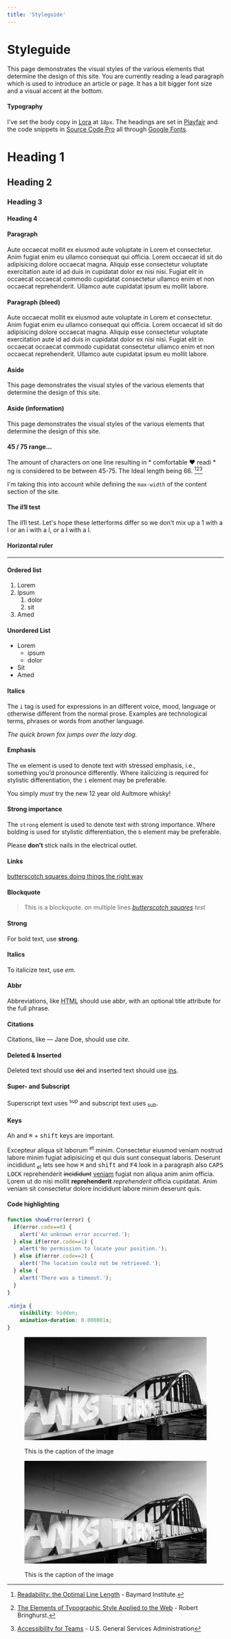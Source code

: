 ```yaml
---
title: 'Styleguide'
---
```

<div class="span2-4">

# Styleguide

<p class="lead">This page demonstrates the visual styles of the various elements that determine the design of this site.
You are currently reading a lead paragraph which is used to introduce an article or page. It has a bit bigger font size and a visual accent at the bottom.</p>

#### Typography
I've set the body copy in <a href="https://fonts.google.com/specimen/Lora">Lora</a> at <code>18px</code>. The headings are set in <a href="https://fonts.google.com/specimen/Playfair">Playfair</a> and the code snippets in <a href="https://fonts.google.com/specimen/Source+Code+Pro">Source Code Pro</a> all through <a href="https://www.fonts.google.com">Google Fonts</a>. 

# Heading 1
## Heading 2
### Heading 3
#### Heading 4


#### Paragraph
Aute occaecat mollit ex eiusmod aute voluptate in Lorem et consectetur. Anim fugiat enim eu ullamco consequat qui officia. Lorem occaecat id sit do adipisicing dolore occaecat magna. Aliquip esse consectetur voluptate exercitation aute id ad duis in cupidatat dolor ex nisi nisi. Fugiat elit in occaecat occaecat commodo cupidatat consectetur ullamco enim et non occaecat reprehenderit. Ullamco aute cupidatat ipsum eu mollit labore.
</div>

<div class="bleed">

#### Paragraph (bleed)
Aute occaecat mollit ex eiusmod aute voluptate in Lorem et consectetur. Anim fugiat enim eu ullamco consequat qui officia. Lorem occaecat id sit do adipisicing dolore occaecat magna. Aliquip esse consectetur voluptate exercitation aute id ad duis in cupidatat dolor ex nisi nisi. Fugiat elit in occaecat occaecat commodo cupidatat consectetur ullamco enim et non occaecat reprehenderit. Ullamco aute cupidatat ipsum eu mollit labore.

</div>

<div class="span2-4">

#### Aside
<aside>
This page demonstrates the visual styles of the various elements that determine the design of this site.
</aside>

#### Aside (information)
<aside class="information">
This page demonstrates the visual styles of the various elements that determine the design of this site.
</aside>

#### 45 / 75 range...
The amount of characters on one line resulting in * comfortable ♥ readi * ng is considered to be between 45-75. The Ideal length being 66.
[^line-length-ref-a][^line-length-ref-b][^line-length-ref-c]
[^line-length-ref-a]: [Readability: the Optimal Line Length](http://baymard.com/blog/line-length-readability "Readability: the Optimal Line Length") - Baymard Institute.
[^line-length-ref-b]: [The Elements of Typographic Style Applied to the Web](http://webtypography.net/2.1.2 "Search for it") - Robert Bringhurst.
[^line-length-ref-c]: [Accessibility for Teams](https://accessibility.digital.gov/visual-design/typography/ "Can you easily read and comprehend textual information on the page?") - U.S. General Services Administration

I'm taking this into account while defining the <code>max-width</code> of the content section of the site.

#### The iI1l test
The iI1l test. Let's hope these letterforms differ so we don't mix up a 1 with a l or an i with a l, or a I with a l.


#### Horizontal ruler

-------------------------------

#### Ordered list

1. Lorem
2. Ipsum
    1. dolor
    2. sit
3. Amed

#### Unordered List

- Lorem
    + ipsum
    + dolor
- Sit
- Amed


#### Italics
The <code>i</code> tag is used for expressions in an different voice, mood, language or otherwise different from the normal prose. Examples are technological terms, phrases or words from another language.

<i>The quick brown fox jumps over the lazy dog.</i>

#### Emphasis
The <code>em</code> element is used to denote text with stressed emphasis, i.e., something you’d pronounce differently. Where italicizing is required for stylistic differentiation, the <code>i</code> element may be preferable. 

You simply <em>must</em> try the new 12 year old Aultmore whisky!

#### Strong importance
The <code>strong</code> element is used to denote text with strong importance. Where bolding is used for stylistic differentiation, the <code>b</code> element may be preferable.

Please <strong>don’t</strong> stick nails in the electrical outlet.


#### Links
[butterscotch squares doing things the right way](http://google.com "Search for it on google") 

#### Blockquote

> This is a blockquote.
> on multiple lines <cite>[butterscotch squares](http://google.com "Search for it on google") test</cite>

#### Strong
For bold text, use <strong>strong</strong>.

#### Italics
To italicize text, use <em>em</em>.

#### Abbr
Abbreviations, like <abbr title="HyperText Markup Language">HTML</abbr> should use <abbr>abbr</abbr>, with an optional title attribute for the full phrase.

#### Citations
Citations, like — Jane Doe, should use <cite>cite</cite>.

#### Deleted & Inserted
Deleted text should use <del>del</del> and inserted text should use <ins>ins</ins>.

#### Super- and Subscript
Superscript text uses <sup>sup</sup> and subscript text uses <sub>sub</sub>.

#### Keys
Ah and <kbd>⌘</kbd> + <kbd>shift</kbd> keys are important.

Excepteur aliqua <abbr>sit</abbr> laborum <sup>et</sup> minim. Consectetur eiusmod veniam nostrud labore minim fugiat adipisicing et qui duis sunt consequat laboris. Deserunt incididunt <sub>et</sub> lets see how <kbd>⌘</kbd> and <kbd>shift</kbd> and <kbd>F4</kbd> look in a paragraph also <kbd>CAPS LOCK</kbd> reprehenderit <del>incididunt</del> <ins>veniam</ins> fugiat non aliqua anim anim officia. Lorem ut do nisi mollit <strong>reprehenderit</strong> <em>reprehenderit</em> officia cupidatat. Anim veniam sit consectetur dolore incididunt labore minim deserunt quis.

#### Code highlighting
```js
function showError(error) {
  if(error.code==0) {
    alert('An unknown error occurred.');
  } else if(error.code==1) {
    alert('No permission to locate your position.');
  } else if(error.code==2) {
    alert('The location could not be retrieved.');
  } else {
    alert('There was a timeout.');
  }
}
```

```css
.ninja {
    visibility: hidden;
    animation-duration: 0.000001s;
}
```

<figure class="">

[![This is a bridge](../assets/brug.jpg "This is the alt text")](../assets/brug.jpg)

<figcaption>
	This is the caption of the image
</figcaption>
</figure>
</div>

<div class="bleed">
<figure>

[![This is a bridge](../assets/brug.jpg "This is the alt text")](../assets/brug.jpg)
<figcaption>
  This is the caption of the image
</figcaption>
</figure>
</div>